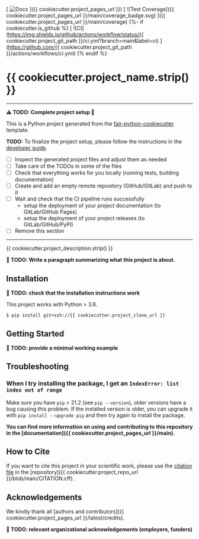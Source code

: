[
![Docs](https://img.shields.io/badge/read-docs-success)
]({{ cookiecutter.project_pages_url }})
[
![Test Coverage]({{ cookiecutter.project_pages_url }}/main/coverage_badge.svg)
]({{ cookiecutter.project_pages_url }}/main/coverage)
{%- if cookiecutter.is_github %}
[
![CI](https://img.shields.io/github/actions/workflow/status/{{ cookiecutter.project_git_path }}/ci.yml?branch=main&label=ci)
](https://github.com/{{ cookiecutter.project_git_path }}/actions/workflows/ci.yml)
{% endif %}

<!-- --8<-- [start:abstract] -->
# {{ cookiecutter.project_name.strip() }}

----
**:warning: TODO: Complete project setup :construction:**

This is a Python project generated from the
[fair-python-cookiecutter](https://github.com/Materials-Data-Science-and-Informatics/fair-python-cookiecutter)
template.

**TODO:** To finalize the project setup, please follow the instructions in the
[developer guide](https://materials-data-science-and-informatics.github.io/fair-python-cookiecutter/latest/dev_guide).

- [ ] Inspect the generated project files and adjust them as needed
- [ ] Take care of the TODOs in some of the files
- [ ] Check that everything works for you locally (running tests, building documentation)
- [ ] Create and add an empty remote repository (GitHub/GitLab) and push to it
- [ ] Wait and check that the CI pipeline runs successfully
    * setup the deployment of your project documentation (to GitLab/GitHub Pages)
    * setup the deployment of your project releases (to GitLab/GitHub/PyPI)
- [ ] Remove this section
----

{{ cookiecutter.project_description.strip() }}

**:construction: TODO: Write a paragraph summarizing what this project is about.**

<!-- --8<-- [end:abstract] -->
<!-- --8<-- [start:quickstart] -->

## Installation

**:construction: TODO: check that the installation instructions work**

This project works with Python > 3.8.

```
$ pip install git+ssh://{{ cookiecutter.project_clone_url }}
```

## Getting Started


**:construction: TODO: provide a minimal working example**

<!-- --8<-- [end:quickstart] -->

## Troubleshooting

### When I try installing the package, I get an `IndexError: list index out of range`

Make sure you have `pip` > 21.2 (see `pip --version`), older versions have a bug causing
this problem. If the installed version is older, you can upgrade it with
`pip install --upgrade pip` and then try again to install the package.

**You can find more information on using and contributing to this repository in the
[documentation]({{ cookiecutter.project_pages_url }}/main).**

<!-- --8<-- [start:citation] -->

## How to Cite

If you want to cite this project in your scientific work,
please use the [citation file](https://citation-file-format.github.io/)
in the [repository]({{ cookiecutter.project_repo_url }}/blob/main/CITATION.cff).

<!-- --8<-- [end:citation] -->
<!-- --8<-- [start:acknowledgements] -->

## Acknowledgements

We kindly thank all
[authors and contributors]({{ cookiecutter.project_pages_url }}/latest/credits).

**:construction: TODO: relevant organizational acknowledgements (employers, funders)**

<!-- --8<-- [end:acknowledgements] -->
